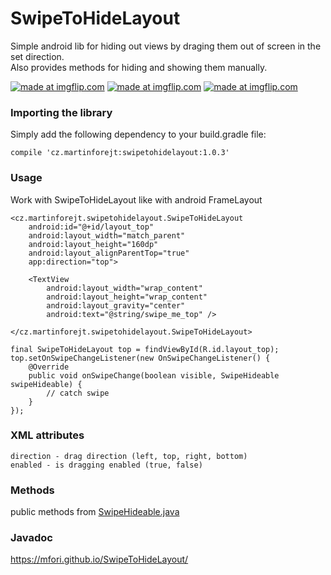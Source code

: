 # SwipeToHideLayout

Simple android lib for hiding out views by draging them out of screen in the set direction.
<br/>Also provides methods for hiding and showing them manually.

<a href="https://imgflip.com/gif/2475bq"><img src="https://i.imgflip.com/2475bq.gif" title="made at imgflip.com"/></a>
<a href="https://imgflip.com/gif/2475hc"><img src="https://i.imgflip.com/2475hc.gif" title="made at imgflip.com"/></a>
<a href="https://imgflip.com/gif/2475j2"><img src="https://i.imgflip.com/2475j2.gif" title="made at imgflip.com"/></a>

### Importing the library
Simply add the following dependency to your build.gradle file:
```
compile 'cz.martinforejt:swipetohidelayout:1.0.3'
```
### Usage
Work with SwipeToHideLayout like with android FrameLayout
```
<cz.martinforejt.swipetohidelayout.SwipeToHideLayout
    android:id="@+id/layout_top"
    android:layout_width="match_parent"
    android:layout_height="160dp"
    android:layout_alignParentTop="true"
    app:direction="top">

    <TextView
        android:layout_width="wrap_content"
        android:layout_height="wrap_content"
        android:layout_gravity="center"
        android:text="@string/swipe_me_top" />

</cz.martinforejt.swipetohidelayout.SwipeToHideLayout>
```

```
final SwipeToHideLayout top = findViewById(R.id.layout_top);
top.setOnSwipeChangeListener(new OnSwipeChangeListener() {
    @Override
    public void onSwipeChange(boolean visible, SwipeHideable swipeHideable) {
        // catch swipe
    }
});
```
### XML attributes
```
direction - drag direction (left, top, right, bottom)
enabled - is dragging enabled (true, false)
```
### Methods
public methods from 
<a href="https://mfori.github.io/SwipeToHideLayout/cz/martinforejt/swipetohidelayout/SwipeHideable.html">SwipeHideable.java</a>
### Javadoc
<a target="_blank" href="https://mfori.github.io/SwipeToHideLayout/">https://mfori.github.io/SwipeToHideLayout/</a>
